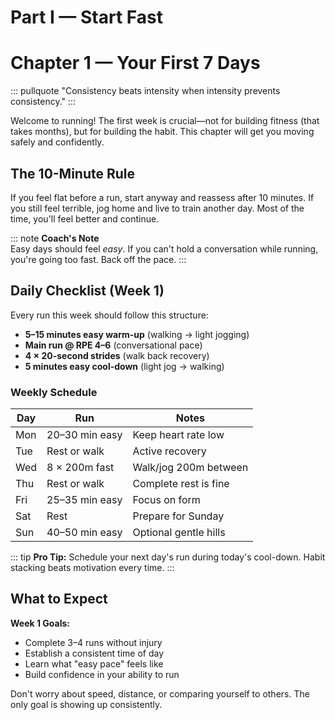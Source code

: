 # Part I — Start Fast

# Chapter 1 — Your First 7 Days

::: pullquote
"Consistency beats intensity when intensity prevents consistency."
:::

Welcome to running! The first week is crucial—not for building fitness (that takes months), but for building the habit. This chapter will get you moving safely and confidently.

## The 10-Minute Rule

If you feel flat before a run, start anyway and reassess after 10 minutes. If you still feel terrible, jog home and live to train another day. Most of the time, you'll feel better and continue.

::: note
**Coach's Note**  
Easy days should feel *easy*. If you can't hold a conversation while running, you're going too fast. Back off the pace.
:::

## Daily Checklist (Week 1)

Every run this week should follow this structure:

- **5–15 minutes easy warm-up** (walking → light jogging)
- **Main run @ RPE 4–6** (conversational pace)
- **4 × 20-second strides** (walk back recovery)
- **5 minutes easy cool-down** (light jog → walking)

### Weekly Schedule

| Day | Run | Notes |
|-----|-----|-------|
| Mon | 20–30 min easy | Keep heart rate low |
| Tue | Rest or walk | Active recovery |
| Wed | 8 × 200m fast | Walk/jog 200m between |
| Thu | Rest or walk | Complete rest is fine |
| Fri | 25–35 min easy | Focus on form |
| Sat | Rest | Prepare for Sunday |
| Sun | 40–50 min easy | Optional gentle hills |

::: tip
**Pro Tip:** Schedule your next day's run during today's cool-down. Habit stacking beats motivation every time.
:::

## What to Expect

**Week 1 Goals:**
- Complete 3–4 runs without injury
- Establish a consistent time of day
- Learn what "easy pace" feels like
- Build confidence in your ability to run

Don't worry about speed, distance, or comparing yourself to others. The only goal is showing up consistently.
